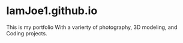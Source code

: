# IamJoe1.github.io
This is my portfolio With a varierty of photography, 3D modeling, and Coding projects.
